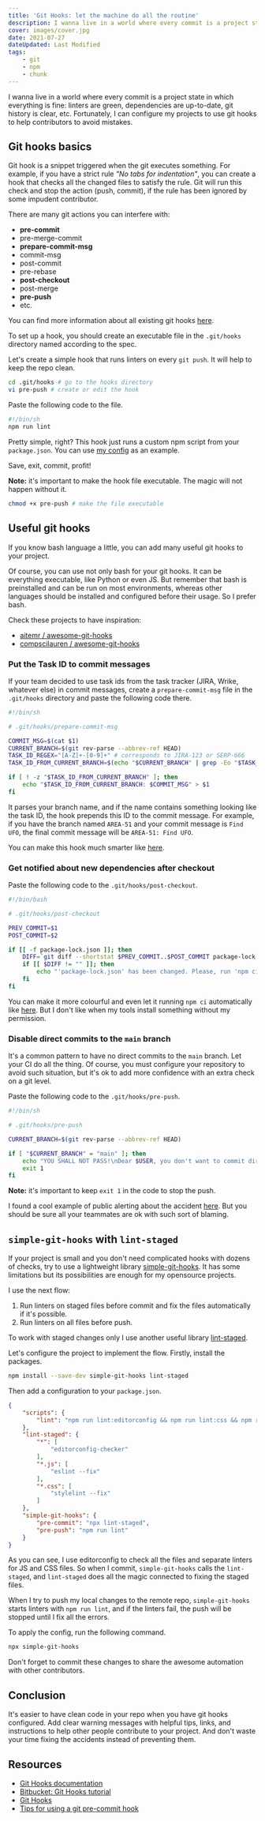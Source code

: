 ```yaml
---
title: 'Git Hooks: let the machine do all the routine'
description: I wanna live in a world where every commit is a project state in which everything is fine. Fortunately, I can configure my projects to use git hooks to help contributors to avoid mistakes.
cover: images/cover.jpg
date: 2021-07-27
dateUpdated: Last Modified
tags:
    - git
    - npm
    - chunk
---
```


I wanna live in a world where every commit is a project state in which everything is fine: linters are green, dependencies are up-to-date, git history is clear, etc. Fortunately, I can configure my projects to use git hooks to help contributors to avoid mistakes.

## Git hooks basics

Git hook is a snippet triggered when the git executes something. For example, if you have a strict rule *"No tabs for indentation"*, you can create a hook that checks all the changed files to satisfy the rule. Git will run this check and stop the action (push, commit), if the rule has been ignored by some impudent contributor.

There are many git actions you can interfere with:

- **pre-commit**
- pre-merge-commit
- **prepare-commit-msg**
- commit-msg
- post-commit
- pre-rebase
- **post-checkout**
- post-merge
- **pre-push**
- etc.

You can find more information about all existing git hooks [here](https://git-scm.com/docs/githooks).

To set up a hook, you should create an executable file in the `.git/hooks` directory named according to the spec.

Let's create a simple hook that runs linters on every `git push`. It will help to keep the repo clean.

```bash
cd .git/hooks # go to the hooks directory
vi pre-push # create or edit the hook
```

Paste the following code to the file.

```bash
#!/bin/sh
npm run lint
```

Pretty simple, right? This hook just runs a custom npm script from your `package.json`. You can use [my config](https://github.com/MeFoDy/mefody.dev/blob/main/package.json) as an example.

Save, exit, commit, profit!

**Note:** it's important to make the hook file executable. The magic will not happen without it.

```bash
chmod +x pre-push # make the file executable
```

## Useful git hooks

If you know bash language a little, you can add many useful git hooks to your project.

Of course, you can use not only bash for your git hooks. It can be everything executable, like Python or even JS. But remember that bash is preinstalled and can be run on most environments, whereas other languages should be installed and configured before their usage. So I prefer bash.

Check these projects to have inspiration:

- [aitemr / awesome-git-hooks](https://github.com/aitemr/awesome-git-hooks)
- [compscilauren / awesome-git-hooks](https://github.com/compscilauren/awesome-git-hooks)

### Put the Task ID to commit messages

If your team decided to use task ids from the task tracker (JIRA, Wrike, whatever else) in commit messages, create a `prepare-commit-msg` file in the `.git/hooks` directory and paste the following code there.

```bash
#!/bin/sh

# .git/hooks/prepare-commit-msg

COMMIT_MSG=$(cat $1)
CURRENT_BRANCH=$(git rev-parse --abbrev-ref HEAD)
TASK_ID_REGEX="[A-Z]+-[0-9]+" # corresponds to JIRA-123 or SERP-666
TASK_ID_FROM_CURRENT_BRANCH=$(echo "$CURRENT_BRANCH" | grep -Eo "$TASK_ID_REGEX")

if [ ! -z "$TASK_ID_FROM_CURRENT_BRANCH" ]; then
    echo "$TASK_ID_FROM_CURRENT_BRANCH: $COMMIT_MSG" > $1
fi
```

It parses your branch name, and if the name contains something looking like the task ID, the hook prepends this ID to the commit message. For example, if you have the branch named `AREA-51` and your commit message is `Find UFO`, the final commit message will be `AREA-51: Find UFO`.

You can make this hook much smarter like [here](https://github.com/aitemr/awesome-git-hooks/blob/master/prepare-commit-msg/prepare-commit-msg-jira).

### Get notified about new dependencies after checkout

Paste the following code to the `.git/hooks/post-checkout`.

```bash
#!/bin/bash

# .git/hooks/post-checkout

PREV_COMMIT=$1
POST_COMMIT=$2

if [[ -f package-lock.json ]]; then
    DIFF=`git diff --shortstat $PREV_COMMIT..$POST_COMMIT package-lock.json`
    if [[ $DIFF != "" ]]; then
        echo "'package-lock.json' has been changed. Please, run 'npm ci' to update dependencies."
    fi
fi
```

You can make it more colourful and even let it running `npm ci` automatically like [here](https://gist.github.com/lyrixx/5867424). But I don't like when my tools install something without my permission.

### Disable direct commits to the `main` branch

It's a common pattern to have no direct commits to the `main` branch. Let your CI do all the thing. Of course, you must configure your repository to avoid such situation, but it's ok to add more confidence with an extra check on a git level.

Paste the following code to the `.git/hooks/pre-push`.

```bash
#!/bin/sh

# .git/hooks/pre-push

CURRENT_BRANCH=$(git rev-parse --abbrev-ref HEAD)

if [ "$CURRENT_BRANCH" = "main" ]; then
    echo "YOU SHALL NOT PASS!\nDear $USER, you don't want to commit directly to the 'main' branch ;)"
    exit 1
fi
```

**Note:** it's important to keep `exit 1` in the code to stop the push.

I found a cool example of public alerting about the accident [here](https://www.notion.so/e7682478b8927700c714f12e37f0837e). But you should be sure all your teammates are ok with such sort of blaming.

## `simple-git-hooks` with `lint-staged`

If your project is small and you don't need complicated hooks with dozens of checks, try to use a lightweight library [simple-git-hooks](https://github.com/toplenboren/simple-git-hooks). It has some limitations but its possibilities are enough for my opensource projects.

I use the next flow:

1. Run linters on staged files before commit and fix the files automatically if it's possible.
2. Run linters on all files before push.

To work with staged changes only I use another useful library [lint-staged](https://github.com/okonet/lint-staged).

Let's configure the project to implement the flow. Firstly, install the packages.

```bash
npm install --save-dev simple-git-hooks lint-staged
```

Then add a configuration to your `package.json`.

```json
{
    "scripts": {
        "lint": "npm run lint:editorconfig && npm run lint:css && npm run lint:js"
    },
    "lint-staged": {
        "*": [
            "editorconfig-checker"
        ],
        "*.js": [
            "eslint --fix"
        ],
        "*.css": [
            "stylelint --fix"
        ]
    },
    "simple-git-hooks": {
        "pre-commit": "npx lint-staged",
        "pre-push": "npm run lint"
    }
}
```

As you can see, I use editorconfig to check all the files and separate linters for JS and CSS files. So when I commit, `simple-git-hooks` calls the `lint-staged`, and `lint-staged` does all the magic connected to fixing the staged files.

When I try to push my local changes to the remote repo, `simple-git-hooks` starts linters with `npm run lint`, and if the linters fail, the push will be stopped until I fix all the errors.

To apply the config, run the following command.

```bash
npx simple-git-hooks
```

Don't forget to commit these changes to share the awesome automation with other contributors.

## Conclusion

It's easier to have clean code in your repo when you have git hooks configured. Add clear warning messages with helpful tips, links, and instructions to help other people contribute to your project. And don't waste your time fixing the accidents instead of preventing them.

## Resources

- [Git Hooks documentation](https://git-scm.com/docs/githooks)
- [Bitbucket: Git Hooks tutorial](https://www.atlassian.com/git/tutorials/git-hooks)
- [Git Hooks](https://githooks.com/)
- [Tips for using a git pre-commit hook](https://codeinthehole.com/tips/tips-for-using-a-git-pre-commit-hook/)
